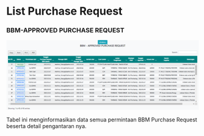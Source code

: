 # List Purchase Request

### BBM-APPROVED PURCHASE REQUEST&#x20;

![](<../.gitbook/assets/bbm approved perchause request.PNG>)

​Tabel ini menginformasikan data semua  permintaan BBM Purchase Request beserta detail pengantaran nya.&#x20;

